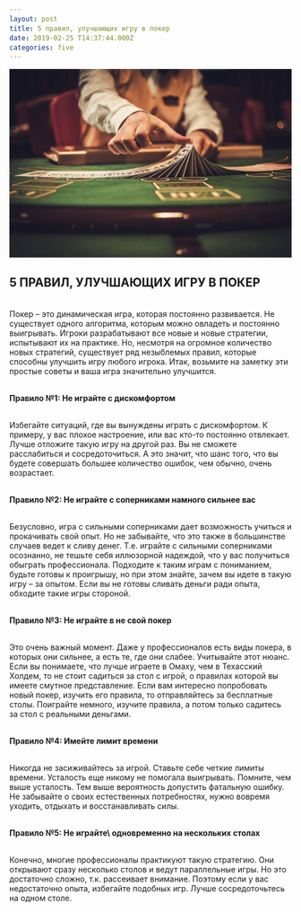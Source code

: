 ```yaml
---
layout: post
title: 5 правил, улучшающих игру в покер
date: 2019-02-25 T14:37:44.000Z
categories: five
---
```


<img src="/images/fulls/five.jpg" class="fit image"> 

## 5 ПРАВИЛ, УЛУЧШАЮЩИХ ИГРУ В ПОКЕР

<br>Покер – это динамическая игра, которая постоянно развивается. Не существует одного алгоритма, которым можно овладеть и постоянно выигрывать. Игроки разрабатывают все новые и новые стратегии, испытывают их на практике. Но, несмотря на огромное количество новых стратегий, существует ряд незыблемых правил, которые способны улучшить игру любого игрока. Итак, возьмите на заметку эти простые советы и ваша игра значительно улучшится.

<br><strong>Правило №1: Не играйте с дискомфортом</strong>

<br>Избегайте ситуаций, где вы вынуждены играть с дискомфортом. К примеру, у вас плохое настроение, или вас кто-то постоянно отвлекает. Лучше отложите такую игру на другой раз. Вы не сможете расслабиться и сосредоточиться. А это значит, что шанс того, что вы будете совершать большее количество ошибок, чем обычно, очень возрастает.

<br><strong>Правило №2: Не играйте с соперниками намного сильнее вас</strong>

<br>Безусловно, игра с сильными соперниками дает возможность учиться и прокачивать свой опыт. Но не забывайте, что это также в большинстве случаев ведет к сливу денег. Т.е. играйте с сильными соперниками осознанно, не тешьте себя иллюзорной надеждой, что у вас получиться обыграть профессионала. Подходите к таким играм с пониманием, будьте готовы к проигрышу, но при этом знайте, зачем вы идете в такую игру – за опытом. Если вы не готовы сливать деньги ради опыта, обходите такие игры стороной.

<br><strong>Правило №3: Не играйте в не свой покер</strong>

<br>Это очень важный момент. Даже у профессионалов есть виды покера, в которых они сильнее, а есть те, где они слабее. Учитывайте этот нюанс. Если вы понимаете, что лучше играете в Омаху, чем в Техасский Холдем, то не стоит садиться за стол с игрой, о правилах которой вы имеете смутное представление. Если вам интересно попробовать новый покер, изучить его правила, то отправляйтесь за бесплатные столы. Поиграйте немного, изучите правила, а потом только садитесь за стол с реальными деньгами.

<br><strong>Правило №4: Имейте лимит времени</strong>

<br>Никогда не засиживайтесь за игрой. Ставьте себе четкие лимиты времени. Усталость еще никому не помогала выигрывать. Помните, чем выше усталость. Тем выше вероятность допустить фатальную ошибку. Не забывайте о своих естественных потребностях, нужно вовремя уходить, отдыхать и восстанавливать силы.

<br><strong>Правило №5: Не играйте\ одновременно на нескольких столах</strong>

<br>Конечно, многие профессионалы практикуют такую стратегию. Они открывают сразу несколько столов и ведут параллельные игры. Но это достаточно сложно, т.к. рассеивает внимание. Поэтому если у вас недостаточно опыта, избегайте подобных игр. Лучше сосредоточьтесь на одном столе.  
